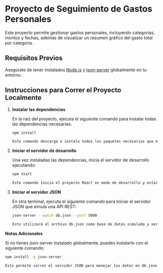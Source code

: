 # Proyecto de Seguimiento de Gastos Personales

Este proyecto permite gestionar gastos personales, incluyendo categorías, montos y fechas, además de visualizar un resumen gráfico del gasto total por categoría.

## Requisitos Previos

Asegúrate de tener instalados [Node.js](https://nodejs.org/) y [json-server](https://www.npmjs.com/package/json-server) globalmente en tu entorno.

## Instrucciones para Correr el Proyecto Localmente

1. **Instalar las dependencias**

   En la raíz del proyecto, ejecuta el siguiente comando para instalar todas las dependencias necesarias:

   ```bash
   npm install

   Este comando descarga e instala todos los paquetes necesarios que están listados en el archivo package.json.

2. **Iniciar el servidor de desarrollo**

   Una vez instaladas las dependencias, inicia el servidor de desarrollo ejecutando:

   ```bash
   npm start

   Este comando inicia el proyecto React en modo de desarrollo y estará disponible.

3. **Iniciar el servidor JSON**

   En otra terminal, ejecuta el siguiente comando para iniciar el servidor JSON que simula una API REST:

   ```bash
   json-server --watch db.json --port 5000

   Esto utilizará el archivo db.json como base de datos simulada y servirá los datos en http://localhost:5000/expenses. La aplicación se conecta a esta URL para       cargar, añadir, actualizar y eliminar los datos de los gastos.

**Notas Adicionales**

  Si no tienes json-server instalado globalmente, puedes instalarlo con el siguiente comando:

   ```bash
   npm install -g json-server

  Esto permite correr el servidor JSON para manejar los datos en db.json.
